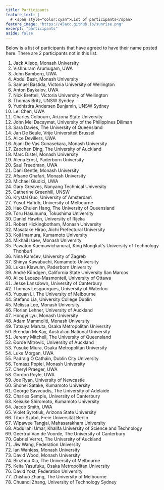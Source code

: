 ```yaml
---
title: Participants
feature_text: | 
  # <span style="color:cyan">List of participants</span>
feature_image: "https://45acc.github.io/sunrise.png"
excerpt: "participants"
aside: false
---
```


Below is a list of participants that have agreed to have their name posted here. There are 2 participants not in this list.

1. Jack Allsop, Monash University
2. Vishnuram Arumugam, UWA
3. John Bamberg, UWA
4. Abdul Basit, Monash University
5. Samuel Bastida, Victoria University of Wellington
6. Anton Baykalov, UWA
7. Nick Brettell, Victoria University of Wellington
8. Thomas Britz, UNSW Syndey
9. Yudhistira Andersen Bunjamin, UNSW Sydney
10. Lei Chen, UWA
11. Charles Colbourn, Arizona State University
12. John Mel Dacaymat, University of the Philippines Diliman
13. Sara Davies, The University of Queensland
14. Jan De Beule, Vrije Universiteit Brussel
15. Alice Devillers, UWA
16. Ajani De Vas Gunasekara, Monash University
17. Zaochen Ding, The University of Auckland
18. Marc Distel, Monash University
19. Alena Ernst, Paderborn University
20. Saul Freedman, UWA
21. Dani Gentle, Monash University
22. Afsane Ghafari, Monash University
23. Michael Giudici, UWA
24. Gary Greaves, Nanyang Technical University
25. Catherine Greenhill, UNSW
26. Krystal Guo, University of Amsterdam
27. Yusuf Hafidh, University of Melbourne
28. Hao Chuien Hang, The University of Queensland
29. Toru Hasunuma, Tokushima University
30. Daniel Hawtin, University of Rijeka
31. Robert Hickingbotham, Monash University
32. Masatake Hirao, Aichi Prefectural University
33. Koji Imamura, Kumamoto University
34. Mikhail Isaev, Monash University
35. Pawaton Kaemawichanurat, King Mongkut's University of Technology Thonburi
36. Nina Kamčev, University of Zagreb
37. Shinya Kawabuchi, Kumamoto University
38. Lukas Klawuhn, Paderborn University
39. André Kündgen, California State University San Marcos
40. Alice Lacaze-Masmonteil, University of Ottawa
41. Jesse Lansdown, University of Canterbury
42. Thomas Lesgourgues, University of Waterloo
43. Yuxuan Li, The University of Melbourne
44. Stefano Lia, University College Dublin
45. Melissa Lee, Monash University
46. Florian Lehner, University of Auckland
47. Hongyi Lyu, Monash University
48. Adam Mammoliti, Monash University
49. Tatsuya Maruta, Osaka Metropolitan University
50. Brendan McKay, Australian National University
51. Jeremy Mitchell, The University of Queensland
52. Đorđe Mitrović, University of Auckland
53. Yusuke Miura, Osaka Metropolitan University
54. Luke Morgan, UWA
55. Padraig Ó Catháin, Dublin City University
56. Tomasz Popiel, Monash University
57. Cheryl Praeger, UWA
58. Gordon Royle, UWA
59. Joe Ryan, University of Newcastle
60. Shohei Satake, Kumamoto University
61. George Savvoudis, The University of Adelaide
62. Charles Semple, University of Canterbury
63. Keisuke Shiromoto, Kumamoto University
64. Jacob Smith, UWA
65. Violet Syrotiuk, Arizona State University
66. Tibor Szabó, Freie Universität Berlin
67. Wipawee Tangjai, Mahasarakham University
68. Abdullahi Umar, Khalifa University of Science and Technology
69. Geertrui Van de Voorde, The University of Canterbury
70. Gabriel Verret, The University of Auckland
71. Jiw Wang, Federation University
72. Ian Wanless, Monash University
73. David Wood, Monash University
74. Binzhou Xia, The University of Melbourne
75. Keita Yasufuku, Osaka Metropolitan University
76. David Yost, Federation University
77. Zhishuo Zhang, The University of Melbourne
78. Chuanqi Zhang, University of Technology Sydney









